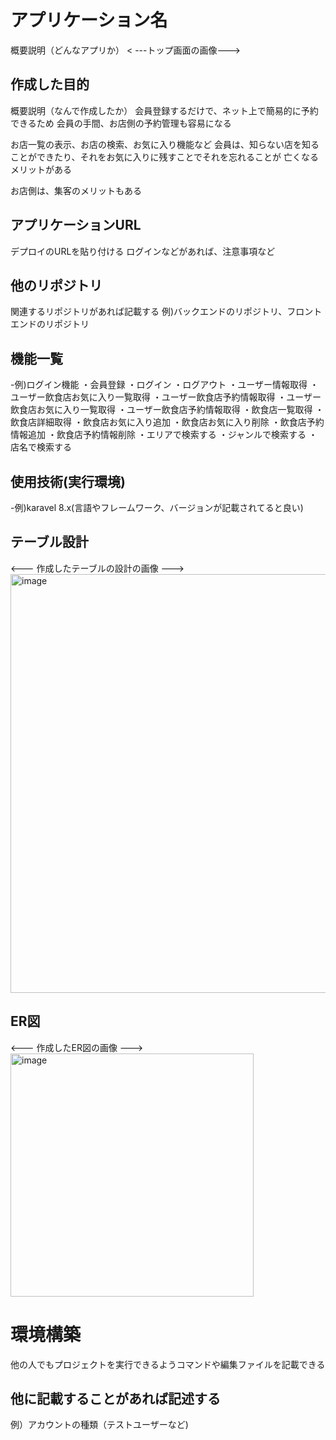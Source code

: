 # アプリケーション名
概要説明（どんなアプリか）
< ---トップ画面の画像--->

## 作成した目的
概要説明（なんで作成したか）
会員登録するだけで、ネット上で簡易的に予約できるため
会員の手間、お店側の予約管理も容易になる

お店一覧の表示、お店の検索、お気に入り機能など
会員は、知らない店を知ることができたり、それをお気に入りに残すことでそれを忘れることが
亡くなるメリットがある

お店側は、集客のメリットもある

## アプリケーションURL
デプロイのURLを貼り付ける
ログインなどがあれば、注意事項など

## 他のリポジトリ
関連するリポジトリがあれば記載する
例)バックエンドのリポジトリ、フロントエンドのリポジトリ

## 機能一覧
-例)ログイン機能
・会員登録
・ログイン
・ログアウト
・ユーザー情報取得
・ユーザー飲食店お気に入り一覧取得
・ユーザー飲食店予約情報取得
・ユーザー飲食店お気に入り一覧取得
・ユーザー飲食店予約情報取得
・飲食店一覧取得
・飲食店詳細取得
・飲食店お気に入り追加
・飲食店お気に入り削除
・飲食店予約情報追加
・飲食店予約情報削除
・エリアで検索する
・ジャンルで検索する
・店名で検索する


## 使用技術(実行環境)
-例)karavel 8.x(言語やフレームワーク、バージョンが記載されてると良い)

## テーブル設計
<--- 作成したテーブルの設計の画像 --->
<img width="670" alt="image" src="https://github.com/akameganesan/Rese/assets/144240848/cf19c65f-0913-4de6-8e53-910ebff5011e">


## ER図
<--- 作成したER図の画像 --->
<img width="389" alt="image" src="https://github.com/akameganesan/Rese/assets/144240848/40c77c50-de55-4f7e-a9bf-f97460d2f5ef">


# 環境構築
他の人でもプロジェクトを実行できるようコマンドや編集ファイルを記載できる

## 他に記載することがあれば記述する
例）アカウントの種類（テストユーザーなど)


